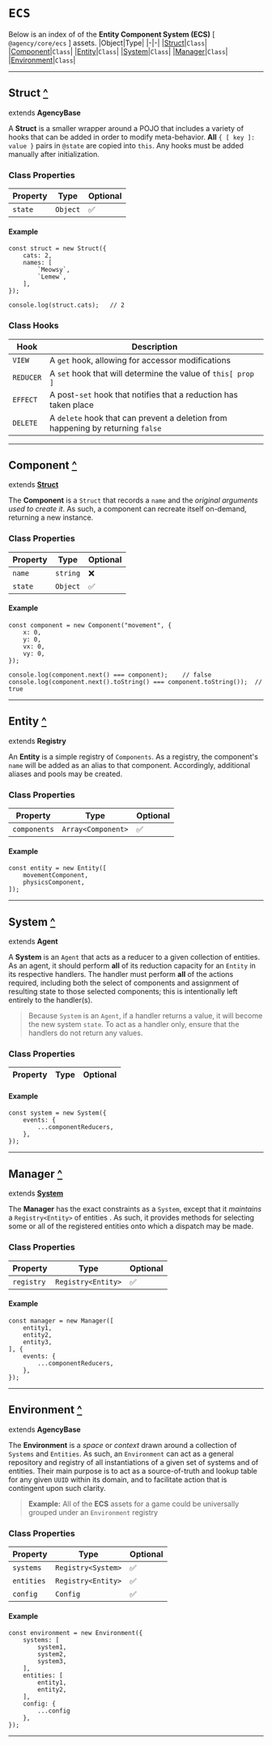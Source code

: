 # **`ECS`**
Below is an index of of the **Entity Component System (ECS)** [ `@agency/core/ecs` ] assets.
|Object|Type|
|-|-|
|[Struct](#struct)|`Class`|
|[Component](#component)|`Class`|
|[Entity](#entity)|`Class`|
|[System](#system)|`Class`|
|[Manager](#manager)|`Class`|
|[Environment](#environment)|`Class`|

---

## Struct [^](#ecs)
extends **AgencyBase**

A **Struct** is a smaller wrapper around a POJO that includes a variety of hooks that can be added in order to modify meta-behavior.  **All** `{ [ key ]: value }` pairs in `@state` are copied into `this`.  Any hooks must be added manually after initialization.

### Class Properties
|Property|Type|Optional|
|-|-|-|
|`state`|`Object`|✅|

#### Example
	const struct = new Struct({
		cats: 2,
		names: [
			`Meowsy`,
			`Lemew`,
		],
	});

	console.log(struct.cats);	// 2

### Class Hooks
|Hook|Description|
|-|-|
|`VIEW`|A `get` hook, allowing for accessor modifications|
|`REDUCER`|A `set` hook that will determine the value of `this[ prop ]`|
|`EFFECT`|A post-`set` hook that notifies that a reduction has taken place|
|`DELETE`|A `delete` hook that can prevent a deletion from happening by returning `false`|

---

## Component [^](#ecs)
extends **[Struct](#struct)**

The **Component** is a `Struct` that records a `name` and the _original arguments used to create it_.  As such, a component can recreate itself on-demand, returning a new instance.

### Class Properties
|Property|Type|Optional|
|-|-|-|
|`name`|`string`|❌|
|`state`|`Object`|✅|

#### Example
	const component = new Component("movement", {
		x: 0,
		y: 0,
		vx: 0,
		vy: 0,
	});

	console.log(component.next() === component);	// false
	console.log(component.next().toString() === component.toString());	// true

---

## Entity [^](#ecs)
extends **Registry**

An **Entity** is a simple registry of `Components`.  As a registry, the component's `name` will be added as an alias to that component.  Accordingly, additional aliases and pools may be created.

### Class Properties
|Property|Type|Optional|
|-|-|-|
|`components`|`Array<Component>`|✅|

#### Example
	const entity = new Entity([
		movementComponent,
		physicsComponent,
	]);

---

## System [^](#ecs)
extends **Agent**

A **System** is an `Agent` that acts as a reducer to a given collection of entities.  As an agent, it should perform **all** of its reduction capacity for an `Entity` in its respective handlers.  The handler must perform **all** of the actions required, including both the select of components and assignment of resulting state to those selected components; this is intentionally left entirely to the handler(s).

> Because `System` is an `Agent`, if a handler returns a value, it will become the new system `state`.  To act as a handler only, ensure that the handlers do not return any values.

### Class Properties
|Property|Type|Optional|
|-|-|-|

#### Example
	const system = new System({
		events: {
			...componentReducers,
		},
	});

---

## Manager [^](#ecs)
extends **[System](#system)**

The **Manager** has the exact constraints as a `System`, except that it _maintains_ a `Registry<Entity>` of entities .  As such, it provides methods for selecting some or all of the registered entities onto which a dispatch may be made.

### Class Properties
|Property|Type|Optional|
|-|-|-|
|`registry`|`Registry<Entity>`|✅|

#### Example
	const manager = new Manager([
		entity1,
		entity2,
		entity3,
	], {
		events: {
			...componentReducers,
		},
	});

---

## Environment [^](#ecs)
extends **AgencyBase**

The **Environment** is a *space* or *context* drawn around a collection of `Systems` and `Entities`.  As such, an `Environment` can act as a general repository and registry of all instantiations of a given set of systems and of entities.  Their main purpose is to act as a source-of-truth and lookup table for any given `UUID` within its domain, and to facilitate action that is contingent upon such clarity.

> **Example:** All of the **ECS** assets for a game could be universally grouped under an `Environment` registry

### Class Properties
|Property|Type|Optional|
|-|-|-|
|`systems`|`Registry<System>`|✅|
|`entities`|`Registry<Entity>`|✅|
|`config`|`Config`|✅|

#### Example
	const environment = new Environment({
		systems: [
			system1,
			system2,
			system3,
		],
		entities: [
			entity1,
			entity2,
		],
		config: {
			...config
		},
	});

---